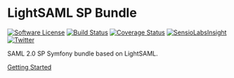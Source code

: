 LightSAML SP Bundle
===================

[![Software License](https://img.shields.io/badge/license-MIT-brightgreen.svg?style=flat-square)](LICENSE)
[![Build Status](https://travis-ci.org/lightSAML/SpBundle.svg?branch=master)](https://travis-ci.org/lightSAML/SpBundle)
[![Coverage Status](https://coveralls.io/repos/lightSAML/SpBundle/badge.svg?branch=master&service=github)](https://coveralls.io/github/lightSAML/SpBundle?branch=master)
[![SensioLabsInsight](https://insight.sensiolabs.com/projects/928197ea-1587-4da5-b9ea-6a0e53eb8924/mini.png)](https://insight.sensiolabs.com/projects/928197ea-1587-4da5-b9ea-6a0e53eb8924)
[![Twitter](https://img.shields.io/twitter/url/http/shields.io.svg?style=social)](https://twitter.com/tmilos77)


SAML 2.0 SP Symfony bundle based on LightSAML.

[Getting Started](http://www.lightsaml.com/SP-Bundle/Getting-started/)
